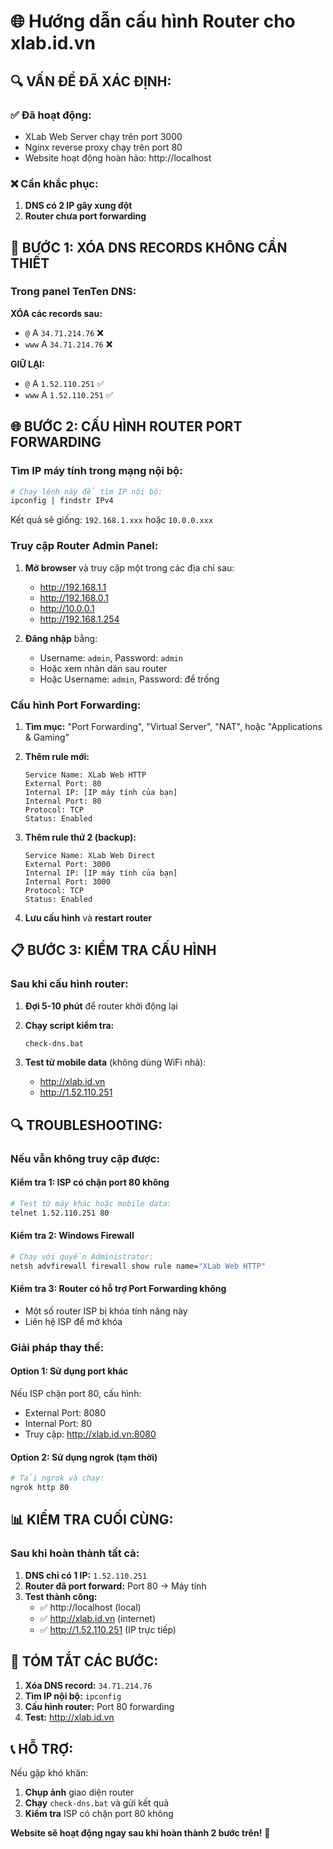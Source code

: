 # 🌐 Hướng dẫn cấu hình Router cho xlab.id.vn

## 🔍 **VẤN ĐỀ ĐÃ XÁC ĐỊNH:**

### ✅ **Đã hoạt động:**
- XLab Web Server chạy trên port 3000
- Nginx reverse proxy chạy trên port 80
- Website hoạt động hoàn hảo: http://localhost

### ❌ **Cần khắc phục:**
1. **DNS có 2 IP gây xung đột**
2. **Router chưa port forwarding**

## 🔧 **BƯỚC 1: XÓA DNS RECORDS KHÔNG CẦN THIẾT**

### Trong panel TenTen DNS:

**XÓA các records sau:**
- `@` A `34.71.214.76` ❌
- `www` A `34.71.214.76` ❌

**GIỮ LẠI:**
- `@` A `1.52.110.251` ✅
- `www` A `1.52.110.251` ✅

## 🌐 **BƯỚC 2: CẤU HÌNH ROUTER PORT FORWARDING**

### **Tìm IP máy tính trong mạng nội bộ:**

```bash
# Chạy lệnh này để tìm IP nội bộ:
ipconfig | findstr IPv4
```

Kết quả sẽ giống: `192.168.1.xxx` hoặc `10.0.0.xxx`

### **Truy cập Router Admin Panel:**

1. **Mở browser** và truy cập một trong các địa chỉ sau:
   - http://192.168.1.1
   - http://192.168.0.1
   - http://10.0.0.1
   - http://192.168.1.254

2. **Đăng nhập** bằng:
   - Username: `admin`, Password: `admin`
   - Hoặc xem nhãn dán sau router
   - Hoặc Username: `admin`, Password: để trống

### **Cấu hình Port Forwarding:**

1. **Tìm mục:** "Port Forwarding", "Virtual Server", "NAT", hoặc "Applications & Gaming"

2. **Thêm rule mới:**
   ```
   Service Name: XLab Web HTTP
   External Port: 80
   Internal IP: [IP máy tính của bạn]
   Internal Port: 80
   Protocol: TCP
   Status: Enabled
   ```

3. **Thêm rule thứ 2 (backup):**
   ```
   Service Name: XLab Web Direct
   External Port: 3000
   Internal IP: [IP máy tính của bạn]
   Internal Port: 3000
   Protocol: TCP
   Status: Enabled
   ```

4. **Lưu cấu hình** và **restart router**

## 📋 **BƯỚC 3: KIỂM TRA CẤU HÌNH**

### **Sau khi cấu hình router:**

1. **Đợi 5-10 phút** để router khởi động lại
2. **Chạy script kiểm tra:**
   ```bash
   check-dns.bat
   ```

3. **Test từ mobile data** (không dùng WiFi nhà):
   - http://xlab.id.vn
   - http://1.52.110.251

## 🔍 **TROUBLESHOOTING:**

### **Nếu vẫn không truy cập được:**

#### **Kiểm tra 1: ISP có chặn port 80 không**
```bash
# Test từ máy khác hoặc mobile data:
telnet 1.52.110.251 80
```

#### **Kiểm tra 2: Windows Firewall**
```bash
# Chạy với quyền Administrator:
netsh advfirewall firewall show rule name="XLab Web HTTP"
```

#### **Kiểm tra 3: Router có hỗ trợ Port Forwarding không**
- Một số router ISP bị khóa tính năng này
- Liên hệ ISP để mở khóa

### **Giải pháp thay thế:**

#### **Option 1: Sử dụng port khác**
Nếu ISP chặn port 80, cấu hình:
- External Port: 8080
- Internal Port: 80
- Truy cập: http://xlab.id.vn:8080

#### **Option 2: Sử dụng ngrok (tạm thời)**
```bash
# Tải ngrok và chạy:
ngrok http 80
```

## 📊 **KIỂM TRA CUỐI CÙNG:**

### **Sau khi hoàn thành tất cả:**

1. **DNS chỉ có 1 IP:** `1.52.110.251`
2. **Router đã port forward:** Port 80 → Máy tính
3. **Test thành công:**
   - ✅ http://localhost (local)
   - ✅ http://xlab.id.vn (internet)
   - ✅ http://1.52.110.251 (IP trực tiếp)

## 🎯 **TÓM TẮT CÁC BƯỚC:**

1. **Xóa DNS record:** `34.71.214.76`
2. **Tìm IP nội bộ:** `ipconfig`
3. **Cấu hình router:** Port 80 forwarding
4. **Test:** http://xlab.id.vn

## 📞 **HỖ TRỢ:**

Nếu gặp khó khăn:
1. **Chụp ảnh** giao diện router
2. **Chạy** `check-dns.bat` và gửi kết quả
3. **Kiểm tra** ISP có chặn port 80 không

**Website sẽ hoạt động ngay sau khi hoàn thành 2 bước trên!** 🚀
